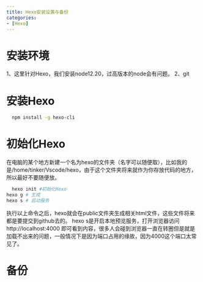 ```yaml
---
title: Hexo安装设置与备份
categories:
- [Hexo]
---
```

# 安装环境
  1、这里针对Hexo，我们安装node12.20，过高版本的node会有问题。
  2、git
# 安装Hexo
  ``` bash
    npm install -g hexo-cli
  ```
# 初始化Hexo
在电脑的某个地方新建一个名为hexo的文件夹（名字可以随便取），比如我的是/home/tinker/Vscode/hexo，由于这个文件夹将来就作为你存放代码的地方，所以最好不要随便放。
  ``` bash
    hexo init #初始化Hexo
hexo g # 生成
hexo s # 启动服务
  ```
执行以上命令之后，hexo就会在public文件夹生成相关html文件，这些文件将来都是要提交到github去的。
hexo s是开启本地预览服务，打开浏览器访问 http://localhost:4000 即可看到内容，很多人会碰到浏览器一直在转圈但是就是加载不出来的问题，一般情况下是因为端口占用的缘故，因为4000这个端口太常见了。

# 备份
